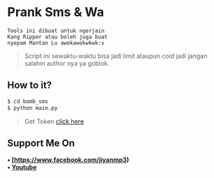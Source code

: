 # Prank Sms & Wa
```
Tools ini dibuat untuk ngerjain
Kang Ripper atau boleh juga buat
nyepam Mantan Lu awokawokwkwk:v
```
> Script ini sewaktu-waktu bisa jadi limit ataupun coid jadi jangan salahin author nya ya goblok.
## How to it?
```python
$ cd bomb_sms
$ python main.py
```
> Get Token [click here](https://bit.ly/TokenPrankSW)
## Support Me On
<b>• [https://www.facebook.com/jiyanmp3)</b>
<br>
<b>• [Youtube](https://www.youtube.com/channel/UCWOR06hpMe25L7hggPWReUw)</b>
</br>

